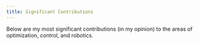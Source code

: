 ```yaml
---
title: Significant Contributions
---
```


Below are my most significant contributions (in my opinion) to the areas of optimization, control, and robotics.